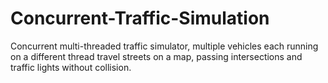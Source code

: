 # Concurrent-Traffic-Simulation
Concurrent multi-threaded traffic simulator, multiple vehicles each running on a different thread travel streets on a map, passing intersections and traffic lights without collision.
